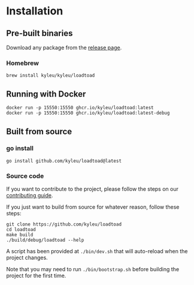 <!--- Content managed by Project Forge, see [projectforge.md] for details. -->
# Installation

## Pre-built binaries
Download any package from the [release page](https://github.com/kyleu/loadtoad/releases).

### Homebrew
```shell
brew install kyleu/kyleu/loadtoad
```

## Running with Docker
```shell
docker run -p 15550:15550 ghcr.io/kyleu/loadtoad:latest
docker run -p 15550:15550 ghcr.io/kyleu/loadtoad:latest-debug
```

## Built from source

### go install
```shell
go install github.com/kyleu/loadtoad@latest
```

### Source code

If you want to contribute to the project, please follow the steps on our [contributing guide](contributing).

If you just want to build from source for whatever reason, follow these steps:

```shell
git clone https://github.com/kyleu/loadtoad
cd loadtoad
make build
./build/debug/loadtoad --help
```

A script has been provided at `./bin/dev.sh` that will auto-reload when the project changes.

Note that you may need to run `./bin/bootstrap.sh` before building the project for the first time.
